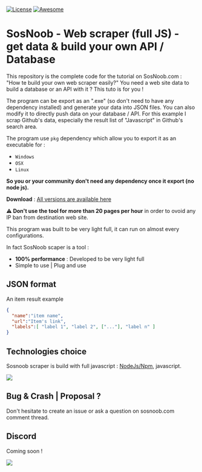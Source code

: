 [![License](https://img.shields.io/badge/License-Apache%202.0-blue.svg)](https://opensource.org/licenses/Apache-2.0) [![Awesome](https://cdn.rawgit.com/sindresorhus/awesome/d7305f38d29fed78fa85652e3a63e154dd8e8829/media/badge.svg)](https://github.com/sindresorhus/awesome)
# SosNoob - Web scraper (full JS) - get data & build your own API / Database

This repository is the complete code for the tutorial on SosNoob.com : "How te build your own web scraper easily?"
You need a web site data to build a database or an API with it ? This tuto is for you !

The program can be export as an ".exe" (so don't need to have any dependency installed) and generate your data into JSON files. You can also modify it to directly push data on your database / API. For this example I scrap Github's data, especially the result list of "Javascript" in Github's search area.

The program use `pkg` dependency which allow you to export it as an executable for : </br>
- `Windows`
- `OSX` 
- `Linux`

**So you or your community don't need any dependency once it export (no node js).**

**Download** : [All versions are available here](https://github.com/raczak/build-your-web-scraper-full-js-sosnoob/releases)


**:warning: Don't use the tool for more than 20 pages per hour** in order to ovoid any IP ban from destination web site.

This program was built to be very light full, it can run on almost every configurations.

In fact SosNoob scaper is a tool :

- **100% performance** : Developed to be very light full
- Simple to use | Plug and use

## JSON format
An item result example
```json
{  
  "name":"item name",
  "url":"Item's link",
  "labels":[ "label 1", "label 2", ["..."], "label n" ]
}
```

## Technologies choice
Sosnoob scraper is build with full javascript : [NodeJs/Npm](https://nodejs.org/en/), javascript.

![](https://raw.githubusercontent.com/raczak/crawlit-dofus-encyclopedia-parser/master/assets/node-js.png)

## Bug & Crash | Proposal ?
Don't hesitate to create an issue or ask a question on sosnoob.com comment thread.

## Discord
Coming soon !

![](https://raw.githubusercontent.com/raczak/crawlit-dofus-encyclopedia-parser/master/assets/discord-Logo.jpg)

